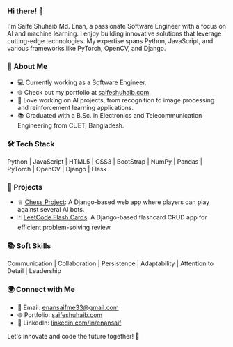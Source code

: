 ### Hi there! 👋

I'm Saife Shuhaib Md. Enan, a passionate Software Engineer with a focus on AI and machine learning. I enjoy building innovative solutions that leverage cutting-edge technologies. My expertise spans Python, JavaScript, and various frameworks like PyTorch, OpenCV, and Django.

### 🚀 About Me

- 💻 Currently working as a Software Engineer.
- 🌐 Check out my portfolio at [saifeshuhaib.com](https://www.saifeshuhaib.com/).
- 🤖 Love working on AI projects, from recognition to image processing and reinforcement learning applications.
- 📚 Graduated with a B.Sc. in Electronics and Telecommunication Engineering from CUET, Bangladesh.

### 🛠️ Tech Stack

Python | JavaScript | HTML5 | CSS3 | BootStrap | NumPy | Pandas | PyTorch | OpenCV | Django | Flask

### 🔧 Projects

- ♕ [Chess Project](https://github.com/enansaif/chess_project): A Django-based web app where players can play against several AI bots.
- 🃏 [LeetCode Flash Cards](https://github.com/enansaif/flashcards): A Django-based flashcard CRUD app for efficient problem-solving review.

### 📚 Soft Skills

Communication | Collaboration | Persistence | Adaptability | Attention to Detail | Leadership

### 🌍 Connect with Me

- 📧 Email: enansaifme33@gmail.com
- 🌐 Portfolio: [saifeshuhaib.com](https://www.saifeshuhaib.com/)
- 💼 LinkedIn: [linkedin.com/in/enansaif](https://linkedin.com/in/enansaif)

Let's innovate and code the future together! 🚀
